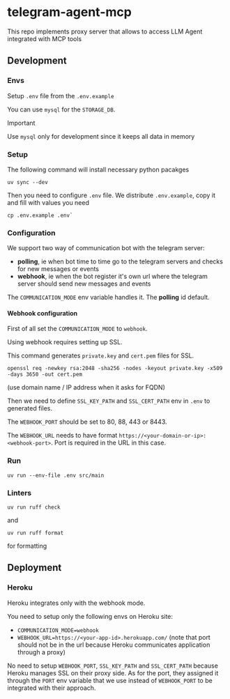 # telegram-agent-mcp

This repo implements proxy server that allows to access LLM Agent integrated with MCP tools


## Development

### Envs

Setup `.env` file from the `.env.example`

You can use `mysql` for the `STORAGE_DB`.

> [!IMPORTANT]
> Use `mysql` only for development since it keeps all data in memory  

### Setup

The following command will install necessary python pacakges
```
uv sync --dev
```

Then you need to configure `.env` file.
We distribute `.env.example`, copy it and fill with values you need
```
cp .env.example .env`
```

### Configuration

We support two way of communication bot with the telegram server:
- **polling**, ie when bot time to time go to the telegram servers and checks for new messages or events
- **webhook**, ie when the bot register it's own url where the telegram server should send new messages and events

The `COMMUNICATION_MODE` env variable handles it. The **polling** id default.


#### Webhook configuration

First of all set the `COMMUNICATION_MODE` to `webhook`.

Using webhook requires setting up SSL.

This command generates `private.key` and `cert.pem` files for SSL.
```
openssl req -newkey rsa:2048 -sha256 -nodes -keyout private.key -x509 -days 3650 -out cert.pem
```
(use domain name / IP address when it asks for FQDN)

Then we need to define `SSL_KEY_PATH` and `SSL_CERT_PATH` env in `.env` to generated files.

The `WEBHOOK_PORT` should be set to 80, 88, 443 or 8443.

The `WEBHOOK_URL` needs to have format `https://<your-domain-or-ip>:<webhook-port>`. Port is required in the URL in this case.


### Run

```
uv run --env-file .env src/main
```

### Linters

```
uv run ruff check
```

and 

```
uv run ruff format
```

for formatting


## Deployment

### Heroku

Heroku integrates only with the webhook mode.

You need to setup only the following envs on Heroku site:
- `COMMUNICATION_MODE=webhook`
- `WEBHOOK_URL=https://<your-app-id>.herokuapp.com/` (note that port should not be in the url because Heroku communicates application through a proxy)

No need to setup `WEBHOOK_PORT`, `SSL_KEY_PATH` and `SSL_CERT_PATH` because Heroku manages SSL on their proxy side. As for the port, they assigned it through the `PORT` env variable that we use instead of `WEBHOOK_PORT` to be integrated with their approach.
